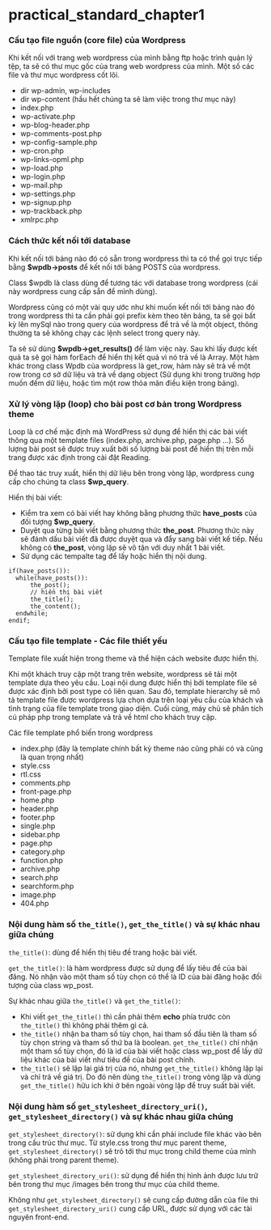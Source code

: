 # **practical_standard_chapter1**

### Cấu tạo file nguồn (core file) của Wordpress
Khi kết nối với trang web wordpress của mình bằng ftp hoặc trình quản lý tệp, ta sẽ có thư mục gốc của trang web wordpress của mình. Một số các file và thư mục wordpress cốt lõi.
- dir wp-admin, wp-includes
- dir wp-content (hầu hết chúng ta sẽ làm việc trong thư mục này)
- index.php
- wp-activate.php
- wp-blog-header.php
- wp-comments-post.php
- wp-config-sample.php
- wp-cron.php
- wp-links-opml.php
- wp-load.php
- wp-login.php
- wp-mail.php
- wp-settings.php
- wp-signup.php
- wp-trackback.php
- xmlrpc.php

### Cách thức kết nối tới database
Khi kết nối tới bảng nào đó có sẵn trong wordpress thì ta có thể gọi trực tiếp bằng **$wpdb->posts** để kết nối tới bảng POSTS của wordpress.

Class $wpdb là class dùng để tương tác với database trong wordpress (cái này wordpress cung cấp sẵn để mình dùng).

Wordpress cũng có một vài quy ước như khi muốn kết nối tới bảng nào đó trong wordpress thì ta cần phải gọi prefix kèm theo tên bảng, ta sẽ gọi bất kỳ lên mySql nào trong query của wordpress để trả về là một object, thông thường ta sẽ không chạy các lệnh select trong query này.

Ta sẽ sử dùng **$wpdb->get_results()** để làm việc này. Sau khi lấy được kết quả ta sẽ gọi hàm forEach để hiển thị kết quả vì nó trả về là Array. Một hàm khác trong class Wpdb của wordpress là get_row, hàm này sẽ trả về một row trong cơ sở dữ liệu và trả về dạng object (Sử dụng khi trong trường hợp muốn đếm dữ liệu, hoặc tìm một row thỏa mãn điều kiện trong bảng).

### Xử lý vòng lặp (loop) cho bài post cơ bản trong Wordpress theme
Loop là cơ chế mặc định mà WordPress sử dụng để hiển thị các bài viết thông qua một template files (index.php, archive.php, page.php …). Số lượng bài post sẽ được truy xuất bởi số lượng bài post để hiển thị trên mỗi trang được xác định trong cài đặt Reading.

Để thao tác truy xuất, hiển thị dữ liệu bên trong vòng lặp, wordpress cung cấp cho chúng ta class **$wp_query**.

Hiển thị bài viết:
- Kiểm tra xem có bài viết hay không bằng phương thức **have_posts** của đối tượng **$wp_query**.
- Duyệt qua từng bài viết bằng phương thức **the_post**. Phương thức này sẽ đánh dấu bài viết đã được duyệt qua và đẩy sang bài viết kế tiếp. Nếu không có **the_post**, vòng lặp sẽ vô tận với duy nhất 1 bài viết.
- Sử dụng các tempalte tag để lấy hoặc hiển thị nội dung.

```
if(have_posts()):
  while(have_posts()):
      the_post();
      // hiển thị bài viết
      the_title();
      the_content();
  endwhile;
endif;
```

### Cấu tạo file template - Các file thiết yếu
Template file xuất hiện trong theme và thể hiện cách website được hiển thị.

Khi một khách truy cập một trang trên website, wordpress sẽ tải một template dựa theo yêu cầu. Loại nội dung được hiển thị bởi template file sẽ được xác định bởi post type có liên quan. Sau đó, template hierarchy sẽ mô tả template file được wordpress lựa chọn dựa trên loại yêu cầu của khách và tình trạng của file template trong giao diện. Cuối cùng, máy chủ sẽ phân tích cú pháp php trong template và trả về html cho khách truy cập.

Các file template phổ biến trong wordpress
- index.php (đây là template chính bất kỳ theme nào cũng phải có và cũng là quan trọng nhất)
- style.css
- rtl.css
- comments.php
- front-page.php
- home.php
- header.php
- footer.php
- single.php
- sidebar.php
- page.php
- category.php
- function.php
- archive.php
- search.php
- searchform.php
- image.php
- 404.php

### Nội dung hàm số `the_title()`, `get_the_title()` và sự khác nhau giữa chúng
`the_title()`: dùng để hiển thị tiêu đề trang hoặc bài viết.

`get_the_title()`: là hàm wordpress được sử dụng để lấy tiêu đề của bài đăng. Nó nhận vào một tham số tùy chọn có thể là ID của bài đăng hoặc đối tượng của class wp_post.

Sự khác nhau giữa `the_title()` và `get_the_title()`:
- Khi viết `get_the_title()` thì cần phải thêm **echo** phía trước còn `the_title()` thì không phải thêm gì cả.
- `the_title()` nhận ba tham số tùy chọn, hai tham số đầu tiên là tham số tùy chọn string và tham số thứ ba là boolean. `get_the_title()` chỉ nhận một tham số tùy chọn, đó là id của bài viết hoặc class wp_post để lấy dữ liệu khác của bài viết như tiêu đề của bài post chính.
- `the_title()` sẽ lặp lại giá trị của nó, nhưng `get_the_title()` không lặp lại và chỉ trả về giá trị. Do đó nên dùng `the_title()` trong vòng lặp và dùng `get_the_title()` hữu ich khi ở bên ngoài vòng lặp để truy suất bài viết.

### Nội dung hàm số `get_stylesheet_directory_uri()`, `get_stylesheet_directory()` và sự khác nhau giữa chúng
`get_stylesheet_directory()`: sử dụng khi cần phải include file khác vào bên trong cấu trúc thư mục. Từ style.css trong thư mục parent theme, `get_stylesheet_directory()` sẽ trỏ tới thư mục trong child theme của mình (không phải trong parent theme).

`get_stylesheet_directory_uri()`: sử dụng để hiển thị hình ảnh được lưu trữ bên trong thư mục /images bên trong thư mục của child theme.

Không như `get_stylesheet_directory()` sẽ cung cấp đường dẫn của file thì `get_stylesheet_directory_uri()` cung cấp URL, được sử dụng với các tài nguyên front-end.
